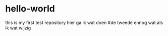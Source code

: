 # hello-world
this is my first test repository
hier ga ik wat doen
#de tweede
ennog wat
als ik wat wijzig
